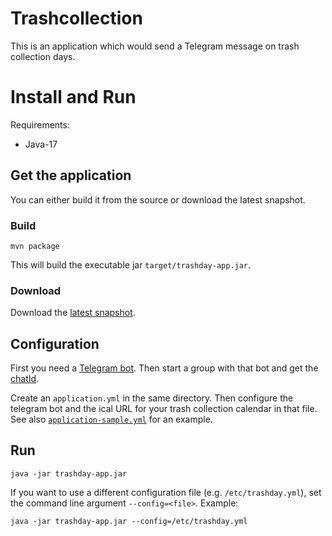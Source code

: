 # Trashcollection

This is an application which would send a Telegram message on trash collection days.

# Install and Run

Requirements:

- Java-17

## Get the application

You can either build it from the source or download the latest snapshot.

### Build

    mvn package

This will build the executable jar `target/trashday-app.jar`.

### Download

Download the [latest snapshot](https://github.com/malkusch/trashcollection/releases/download/master-snapshot/trashday-app.jar).

## Configuration

First you need a [Telegram bot](https://core.telegram.org/bots). Then start a group with that bot and get the [chatId](https://stackoverflow.com/questions/32423837/telegram-bot-how-to-get-a-group-chat-id).

Create an `application.yml` in the same directory. Then configure the telegram bot and the ical URL for your trash collection calendar in that file. See also [`application-sample.yml`](https://github.com/malkusch/trashcollection/blob/master/application-sample.yml) for an example. 

## Run

    java -jar trashday-app.jar

If you want to use a different configuration file (e.g. `/etc/trashday.yml`), set the command line argument `--config=<file>`. Example:

    java -jar trashday-app.jar --config=/etc/trashday.yml
